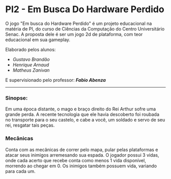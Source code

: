 # PI2 - Em Busca Do Hardware Perdido


  O jogo "Em busca do Hardware Perdido" é um projeto educacional na matéria de PI, do curso de Ciências da Computação do Centro Universitário Senac. A proposta dele é ser um jogo 2d de plataforma, com teor educacional em sua gameplay.
  
  Elaborado pelos alunos: 
  * *Gustavo Brandão*
  * *Henrique Arnaud*
  * *Matheus Zanivan*
  
 E supervisionado pelo professor: ***Fabio Abenza***
 
 ---
 ### Sinopse: 
 
 
 Em uma época distante, o mago e braço direito do Rei Arthur sofre uma grande perda. A recente tecnologia que ele havia descoberto foi roubada no transporte para o seu castelo, e cabe a você, um soldado e servo de seu rei, resgatar tais peças. 
 
 
 ### Mecânicas
 
 
 Conta com as mecânicas de correr pelo mapa, pular pelas plataformas e atacar seus inimigos arremesando sua espada. O jogador possui 3 vidas, onde cada acerto que recebe conta como menos 1 vida disponível, morrendo ao chegar em 0. Os inimigos também possuem vida, variando para cada um. 
